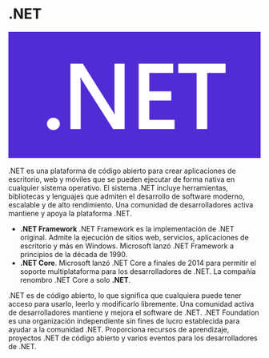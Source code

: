# .NET

![](../../static/img/card-logo/dotnet-logo.png)

.NET es una plataforma de código abierto para crear aplicaciones de escritorio, web y móviles que se pueden ejecutar de forma nativa en cualquier sistema operativo. El sistema .NET incluye herramientas, bibliotecas y lenguajes que admiten el desarrollo de software moderno, escalable y de alto rendimiento. Una comunidad de desarrolladores activa mantiene y apoya la plataforma .NET.


- **.NET Framework** .NET Framework es la implementación de .NET original. Admite la ejecución de sitios web, servicios, aplicaciones de escritorio y más en Windows. Microsoft lanzó .NET Framework a principios de la década de 1990.
- **.NET Core**. Microsoft lanzó .NET Core a finales de 2014 para permitir el soporte multiplataforma para los desarrolladores de .NET. La compañía renombro .NET Core a solo **.NET**.

.NET es de código abierto, lo que significa que cualquiera puede tener acceso para usarlo, leerlo y modificarlo libremente. Una comunidad activa de desarrolladores mantiene y mejora el software de .NET. .NET Foundation es una organización independiente sin fines de lucro establecida para ayudar a la comunidad .NET. Proporciona recursos de aprendizaje, proyectos .NET de código abierto y varios eventos para los desarrolladores de .NET.